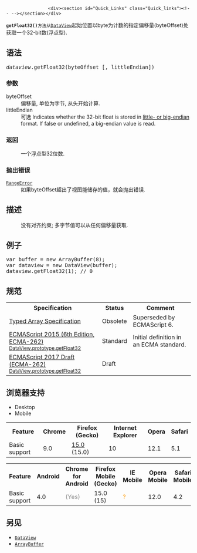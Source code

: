 
                
                  
                    <div><section id="Quick_Links" class="Quick_links"><!-- --></section></div>

<p><strong><code>getFloat32()</code></strong><code>&#x65B9;&#x6CD5;</code><code>&#x4ECE;</code><a href="https://developer.mozilla.org/zh-CN/docs/Web/JavaScript/Reference/Global_Objects/DataView" title="DataView&#xA0;&#x89C6;&#x56FE;&#x63D0;&#x4F9B;&#x4E86;&#x4E00;&#x79CD;&#x7528;&#x4E8E;&#x5411; ArrayBuffer &#x8BFB;&#x5199;&#x6570;&#x636E;&#x7684;&#x5E95;&#x5C42;&#x63A5;&#x53E3;&#x3002;"><code>DataView</code></a>&#x8D77;&#x59CB;&#x4F4D;&#x7F6E;&#x4EE5;byte&#x4E3A;&#x8BA1;&#x6570;&#x7684;&#x6307;&#x5B9A;&#x504F;&#x79FB;&#x91CF;(byteOffset)&#x5904;&#x83B7;&#x53D6;&#x4E00;&#x4E2A;32-bit&#x6570;(&#x6D6E;&#x70B9;&#x578B;).</p>

<h2 id="&#x8BED;&#x6CD5;">&#x8BED;&#x6CD5;</h2>

<pre class="syntaxbox"><var>dataview</var>.getFloat32(byteOffset [, littleEndian])</pre>

<h3 id="&#x53C2;&#x6570;">&#x53C2;&#x6570;</h3>

<dl>
 <dt>byteOffset</dt>
 <dd>&#x504F;&#x79FB;&#x91CF;, &#x5355;&#x4F4D;&#x4E3A;&#x5B57;&#x8282;, &#x4ECE;&#x5934;&#x5F00;&#x59CB;&#x8BA1;&#x7B97;.</dd>
 <dt>littleEndian</dt>
 <dd><span class="inlineIndicator optional optionalInline">&#x53EF;&#x9009;</span> Indicates whether the 32-bit float is stored in <a href="/en-US/docs/Glossary/Endianness" class="glossaryLink" title="little- or big-endian: &quot;Endian&quot; and &quot;endianness&quot; (or &quot;byte-order&quot;) describe how computers organize the bytes that make up numbers.">little- or big-endian</a> format. If false or undefined, a big-endian value is read.</dd>
</dl>

<h3 id="&#x8FD4;&#x56DE;">&#x8FD4;&#x56DE;</h3>

<dl>
 <dd>&#x4E00;&#x4E2A;&#x6D6E;&#x70B9;&#x578B;32&#x4F4D;&#x6570;.</dd>
</dl>

<h3 id="&#x629B;&#x51FA;&#x9519;&#x8BEF;">&#x629B;&#x51FA;&#x9519;&#x8BEF;</h3>

<dl>
 <dt><a href="/zh-CN/docs/Web/JavaScript/Reference/Global_Objects/RangeError" title="RangeError&#x5BF9;&#x8C61;&#x6807;&#x660E;&#x4E00;&#x4E2A;&#x9519;&#x8BEF;&#xFF0C;&#x5F53;&#x4E00;&#x4E2A;&#x503C;&#x4E0D;&#x5728;&#x5176;&#x6240;&#x5141;&#x8BB8;&#x7684;&#x8303;&#x56F4;&#x6216;&#x8005;&#x96C6;&#x5408;&#x4E2D;&#x3002;"><code>RangeError</code></a></dt>
 <dd>&#x5982;&#x679C;byteOffset&#x8D85;&#x51FA;&#x4E86;&#x89C6;&#x56FE;&#x80FD;&#x50A8;&#x5B58;&#x7684;&#x503C;&#xFF0C;&#x5C31;&#x4F1A;&#x629B;&#x51FA;&#x9519;&#x8BEF;.</dd>
</dl>

<h2 id="&#x63CF;&#x8FF0;">&#x63CF;&#x8FF0;</h2>

<dl>
 <dd>&#x6CA1;&#x6709;&#x5BF9;&#x9F50;&#x7EA6;&#x675F;; &#x591A;&#x5B57;&#x8282;&#x503C;&#x53EF;&#x4EE5;&#x4ECE;&#x4EFB;&#x4F55;&#x504F;&#x79FB;&#x91CF;&#x83B7;&#x53D6;.</dd>
</dl>

<h2 id="&#x4F8B;&#x5B50;">&#x4F8B;&#x5B50;</h2>

<pre class="brush:js">var buffer = new ArrayBuffer(8);
var dataview = new DataView(buffer);
dataview.getFloat32(1); // 0
</pre>

<h2 id="&#x89C4;&#x8303;">&#x89C4;&#x8303;</h2>

<table class="standard-table">
 <tbody>
  <tr>
   <th scope="col">Specification</th>
   <th scope="col">Status</th>
   <th scope="col">Comment</th>
  </tr>
  <tr>
   <td><a href="https://www.khronos.org/registry/typedarray/specs/latest/" class="external" lang="en" title="Typed Array Specification" hreflang="en">Typed Array Specification</a></td>
   <td><span class="spec-Obsolete">Obsolete</span></td>
   <td>Superseded by ECMAScript 6.</td>
  </tr>
  <tr>
   <td><a href="http://www.ecma-international.org/ecma-262/6.0/#sec-dataview.prototype.getfloat32" class="external" lang="en" hreflang="en">ECMAScript 2015 (6th Edition, ECMA-262)<br><small lang="zh-CN">DataView.prototype.getFloat32</small></a></td>
   <td><span class="spec-Standard">Standard</span></td>
   <td>Initial definition in an ECMA standard.</td>
  </tr>
  <tr>
   <td><a href="https://tc39.github.io/ecma262/#sec-dataview.prototype.getfloat32" class="external" lang="en" hreflang="en">ECMAScript 2017 Draft (ECMA-262)<br><small lang="zh-CN">DataView.prototype.getFloat32</small></a></td>
   <td><span class="spec-Draft">Draft</span></td>
   <td>&#xA0;</td>
  </tr>
 </tbody>
</table>

<h2 id="&#x6D4F;&#x89C8;&#x5668;&#x652F;&#x6301;">&#x6D4F;&#x89C8;&#x5668;&#x652F;&#x6301;</h2>

<p></p><div class="htab"> 
    <a name="AutoCompatibilityTable" id="AutoCompatibilityTable"></a> 
    <ul> 
        <li class="selected"><a>Desktop</a></li> 
        <li><a>Mobile</a></li> 
    </ul> 
</div><p></p>

<div id="compat-desktop">
<table class="compat-table">
 <tbody>
  <tr>
   <th>Feature</th>
   <th>Chrome</th>
   <th>Firefox (Gecko)</th>
   <th>Internet Explorer</th>
   <th>Opera</th>
   <th>Safari</th>
  </tr>
  <tr>
   <td>Basic support</td>
   <td>9.0</td>
   <td><a href="/en-US/Firefox/Releases/15" title="Released on 2012-08-28.">15.0</a> (15.0)</td>
   <td>10</td>
   <td>12.1</td>
   <td>5.1</td>
  </tr>
 </tbody>
</table>
</div>

<div id="compat-mobile">
<table class="compat-table">
 <tbody>
  <tr>
   <th>Feature</th>
   <th>Android</th>
   <th>Chrome for Android</th>
   <th>Firefox Mobile (Gecko)</th>
   <th>IE Mobile</th>
   <th>Opera Mobile</th>
   <th>Safari Mobile</th>
  </tr>
  <tr>
   <td>Basic support</td>
   <td>4.0</td>
   <td><span title="Please update this with the earliest version of support." style="color: #888;">(Yes)</span></td>
   <td>15.0 (15)</td>
   <td><span title="Compatibility unknown; please update this." style="color: rgb(255, 153, 0);">?</span></td>
   <td>12.0</td>
   <td>4.2</td>
  </tr>
 </tbody>
</table>
</div>

<h2 id="&#x53E6;&#x89C1;">&#x53E6;&#x89C1;</h2>

<ul>
 <li><a href="/zh-CN/docs/Web/JavaScript/Reference/Global_Objects/DataView" title="DataView&#xA0;&#x89C6;&#x56FE;&#x63D0;&#x4F9B;&#x4E86;&#x4E00;&#x79CD;&#x7528;&#x4E8E;&#x5411; ArrayBuffer &#x8BFB;&#x5199;&#x6570;&#x636E;&#x7684;&#x5E95;&#x5C42;&#x63A5;&#x53E3;&#x3002;"><code>DataView</code></a></li>
 <li><a href="/zh-CN/docs/Web/JavaScript/Reference/Global_Objects/ArrayBuffer" title="ArrayBuffer&#xA0;&#xFF08;&#x7F13;&#x51B2;&#x6570;&#x7EC4;&#xFF09;&#x662F;&#x4E00;&#x79CD;&#x7528;&#x4E8E;&#x5448;&#x73B0;&#x901A;&#x7528;&#x3001;&#x56FA;&#x5B9A;&#x957F;&#x5EA6;&#x7684;&#x4E8C;&#x8FDB;&#x5236;&#x6570;&#x636E;&#x7684;&#x7C7B;&#x578B;&#x3002;&#x4E0D;&#x80FD;&#x76F4;&#x63A5;&#x6784;&#x9020;&#x5E76;&#x586B;&#x5145;&#xA0;ArrayBuffer &#x7684;&#x5185;&#x5BB9;&#xFF0C;&#x800C;&#x5E94;&#x8BE5;&#x5148;&#x521B;&#x5EFA;&#x4E00;&#x4E2A;&#xA0;ArrayBufferView&#xA0;&#x5BF9;&#x8C61;&#xFF0C;&#x8BE5;&#x5BF9;&#x8C61;&#x7528;&#x5177;&#x4F53;&#x7684;&#x683C;&#x5F0F;&#x6765;&#x5448;&#x73B0;&#xA0;ArrayBuffer&#xA0;&#x7684;&#x5185;&#x5BB9;&#xFF0C;&#x4F60;&#x53EF;&#x4EE5;&#x4F7F;&#x7528;&#x6B64;&#x5BF9;&#x8C61;&#x6765;&#x8BFB;&#x5199;&#xA0;ArrayBuffer&#xA0;&#x7684;&#x5185;&#x5BB9;&#x3002;"><code>ArrayBuffer</code></a></li>
</ul>
                  
                
              